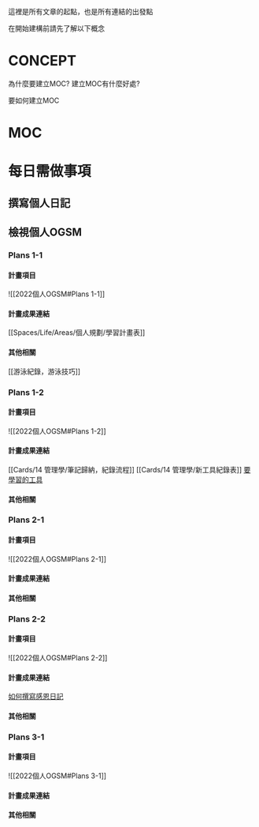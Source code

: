 這裡是所有文章的起點，也是所有連結的出發點


在開始建構前請先了解以下概念

# CONCEPT
為什麼要建立MOC?
建立MOC有什麼好處?

要如何建立MOC

# MOC

# 每日需做事項
## 撰寫個人日記 

## 檢視個人OGSM
### Plans 1-1
#### 計畫項目
![[2022個人OGSM#Plans 1-1]]
#### 計畫成果連結
[[Spaces/Life/Areas/個人規劃/學習計畫表]]
#### 其他相關
[[游泳紀錄，游泳技巧]]

### Plans 1-2
#### 計畫項目
![[2022個人OGSM#Plans 1-2]]
#### 計畫成果連結
[[Cards/14 管理學/筆記歸納，紀錄流程]]
[[Cards/14 管理學/新工具紀錄表]]
[要學習的工具](Spaces/Life/Areas/個人規劃/要學習的工具.md)
#### 其他相關


### Plans 2-1
#### 計畫項目
![[2022個人OGSM#Plans 2-1]]
#### 計畫成果連結


#### 其他相關


### Plans 2-2
#### 計畫項目
![[2022個人OGSM#Plans 2-2]]
#### 計畫成果連結
[如何撰寫感恩日記](Cards/19%20日記/如何撰寫感恩日記.md)
#### 其他相關


### Plans 3-1
#### 計畫項目
![[2022個人OGSM#Plans 3-1]]
#### 計畫成果連結

#### 其他相關

